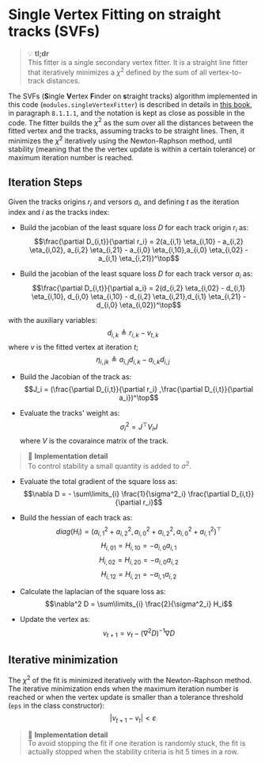 # Single Vertex Fitting on straight tracks (SVFs)

> :bulb: **tl;dr** <br>
This fitter is a single secondary vertex fitter. It is a straight line fitter that iteratively minimizes a $\chi^2$ defined by the sum of all vertex-to-track distances.

The SVFs (**S**ingle **V**ertex **F**inder on **s**traight tracks) algorithm implemented in this code (`modules.singleVertexFitter`) is described in details in [this book](https://link.springer.com/book/10.1007/978-3-030-65771-0), in paragraph `8.1.1.1`, and the notation is kept as close as possible in the code. The fitter builds the $\chi^2$ as the sum over all the distances between the fitted vertex and the tracks, assuming tracks to be straight lines. Then, it minimizes the $\chi^2$ iteratively using the Newton-Raphson method, until stability (meaning that the the vertex update is within a certain tolerance) or maximum iteration number is reached.
 
## Iteration Steps
Given the tracks origins $r_i$ and versors $a_i$, and defining $t$ as the iteration index and $i$ as the tracks index:
- Build the jacobian of the least square loss $D$ for each track origin $r_i$ as:
$$\frac{\partial D_{i,t}}{\partial r_i} = 2(a_{i,1} \eta_{i,10} - a_{i,2} \eta_{i,02}, a_{i,2} \eta_{i,21} - a_{i,0} \eta_{i,10},a_{i,0} \eta_{i,02} - a_{i,1} \eta_{i,21})^\top$$

- Build the jacobian of the least square loss $D$ for each track versor $a_i$ as:
$$\frac{\partial D_{i,t}}{\partial a_i} = 2(d_{i,2} \eta_{i,02} - d_{i,1} \eta_{i,10}, d_{i,0} \eta_{i,10} - d_{i,2} \eta_{i,21},d_{i,1} \eta_{i,21} - d_{i,0} \eta_{i,02})^\top$$

with the auxiliary variables:
$$d_{i,k } \triangleq r_{i,k} - v_{t,k}$$ 
where $v$ is the fitted vertex at iteration $t$;
$$\eta_{i,jk} \triangleq a_{i,j}d_{i,k} - a_{i,k}d_{i,j}$$

- Build the Jacobian of the track as:
$$J_i = (\frac{\partial D_{i,t}}{\partial r_i} ,\frac{\partial D_{i,t}}{\partial a_i})^\top$$

- Evaluate the tracks' weight as:
$$\sigma^2_i = J^\top V_i J$$
where $V$ is the covaraince matrix of the track. 
> :memo: **Implementation detail** <br>
To control stability a small quantity is added to $\sigma^2$.

- Evaluate the total gradient of the square loss as:
$$\nabla D = - \sum\limits_{i} \frac{1}{\sigma^2_i} \frac{\partial D_{i,t}}{\partial r_i}$$

- Build the hessian of each track as:
$$diag(H_i) = (a_{i,1}^2 + a_{i,2}^2,a_{i,0}^2 + a_{i,2}^2,a_{i,0}^2 + a_{i,1}^2)^\top$$
$$H_{i,01} = H_{i,10} = -a_{i,0}a_{i,1}$$
$$H_{i,02} = H_{i,20} = -a_{i,0}a_{i,2}$$
$$H_{i,12} = H_{i,21} = -a_{i,1}a_{i,2}$$


- Calculate the laplacian of the square loss as:
$$\nabla^2 D = \sum\limits_{i} \frac{2}{\sigma^2_i} H_i$$

- Update the vertex as:
$$v_{t+1} = v_t - (\nabla^2 D )^{-1} \nabla D$$

## Iterative minimization

The $\chi^2$ of the fit is minimized iteratively with the Newton-Raphson method. The iterative minimization ends when the maximum iteration number is reached or when the vertex update is smaller than a tolerance threshold (`eps` in the class constructor):
$$|v_{t+1} - v_t|<\varepsilon$$

> :memo: **Implementation detail**<br>
To avoid stopping the fit if one iteration is randomly stuck, the fit is actually stopped when the stability criteria is hit 5 times in a row.
